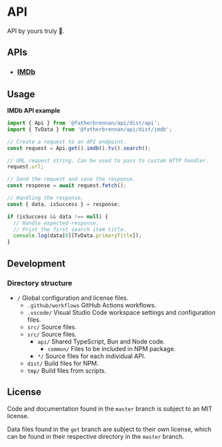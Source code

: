 # API

API by yours truly :tada:.

## APIs

- ### [IMDb](./src/imdb/README.md)

## Usage

**IMDb API example**

```typescript
import { Api } from '@fatherbrennan/api/dist/api';
import { TvData } from '@fatherbrennan/api/dist/imdb';

// Create a request to an API endpoint.
const request = Api.get().imdb().tv().search();

// URL request string. Can be used to pass to custom HTTP handler.
request.url;

// Send the request and save the response.
const response = await request.fetch();

// Handling the response.
const { data, isSuccess } = response;

if (isSuccess && data !== null) {
  // Handle expected response.
  // Print the first search item title.
  console.log(data[0][TvData.primaryTitle]);
}
```

## Development

### Directory structure

- `/` Global configuration and license files.
  - `.github/workflows` GitHub Actions workflows.
  - `.vscode/` Visual Studio Code workspace settings and configuration files.
  - `src/` Source files.
  - `src/` Source files.
    - `api/` Shared TypeScript, Bun and Node code.
      - `common/` Files to be included in NPM package.
    - `*/` Source files for each individual API.
  - `dist/` Build files for NPM.
  - `tmp/` Build files from scripts.

## License

Code and documentation found in the `master` branch is subject to an MIT license.

Data files found in the `get` branch are subject to their own license, which can be found in their respective directory in the `master` branch.
